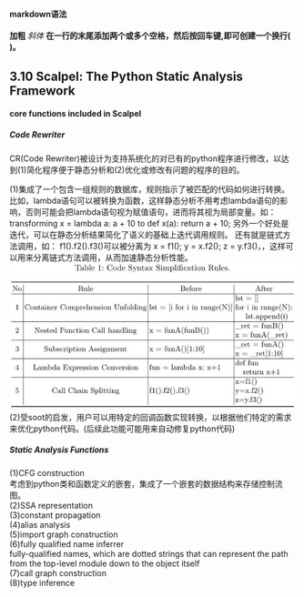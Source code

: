 ﻿#### markdown语法

**加粗**  *斜体*
**在一行的末尾添加两个或多个空格，然后按回车键,即可创建一个换行(<br>)。**

## 3.10 Scalpel: The Python Static Analysis Framework

#### core functions included in Scalpel    
##### Code Rewriter      
CR(Code Rewriter)被设计为支持系统化的对已有的python程序进行修改，以达到(1)简化程序便于静态分析和(2)优化或修改有问题的程序的目的。  
 
(1)集成了一个包含一组规则的数据库，规则指示了被匹配的代码如何进行转换。   
    比如，lambda语句可以被转换为函数，这样静态分析不用考虑lambda语句的影响，否则可能会把lambda语句视为赋值语句，进而将其视为局部变量。如：transforming x = lambda a: a + 10 to def x(a): return a + 10;
    另外一个好处是迭代，可以在静态分析结果简化了语义的基础上迭代调用规则。
    还有就是链式方法调用，如： f1().f2().f3()可以被分离为 x = f1(); y = x.f2(); z = y.f3()，，这样可以用来分离链式方法调用，从而加速静态分析性能。  
![](./assets/paper/3.10-1.jpg)      
(2)受soot的启发，用户可以用特定的回调函数实现转换，以根据他们特定的需求来优化python代码。(后续此功能可能用来自动修复python代码)    
##### Static Analysis Functions  
(1)CFG construction  
考虑到python类和函数定义的嵌套，集成了一个嵌套的数据结构来存储控制流图。     
(2)SSA representation     
(3)constant propagation    
(4)alias analysis   
(5)import graph construction    
(6)fully qualified name inferrer    
    fully-qualified names, which are dotted strings that can represent the path from the top-level module down to the object itself   
(7)call graph construction    
(8)type inference    
